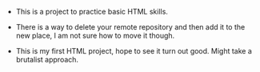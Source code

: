 
- This is a project to practice basic HTML skills.

- There is a way to delete your remote repository and then add it to the new place, I am not sure how to move it though.

- This is my first HTML project, hope to see it turn out good. Might take a brutalist approach.
